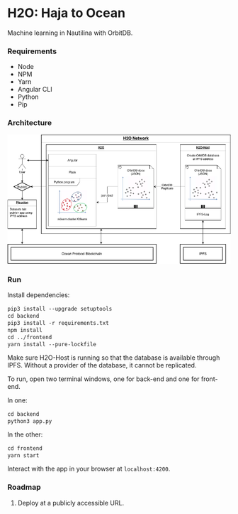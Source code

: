 # H2O: Haja to Ocean

Machine learning in Nautilina with OrbitDB.

### Requirements

- Node
- NPM
- Yarn
- Angular CLI
- Python
- Pip


### Architecture

![Architecture Diagram](/doc/OceanHaja.png)


### Run

Install dependencies:
```
pip3 install --upgrade setuptools
cd backend
pip3 install -r requirements.txt
npm install
cd ../frontend
yarn install --pure-lockfile
```

Make sure H2O-Host is running so that the database is available through IPFS. Without a provider of the database, it cannot be replicated.

To run, open two terminal windows, one for back-end and one for front-end.

In one:
```
cd backend
python3 app.py
```
In the other:
```
cd frontend
yarn start
```

Interact with the app in your browser at `localhost:4200`.


### Roadmap

1. Deploy at a publicly accessible URL.
